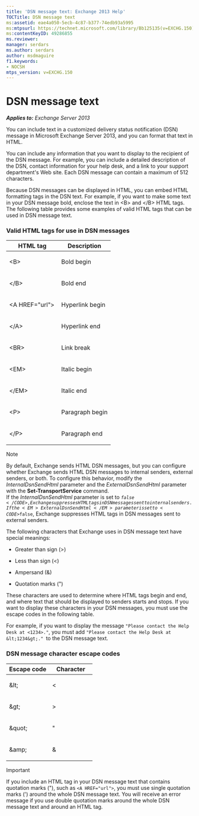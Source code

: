 ```yaml
---
title: 'DSN message text: Exchange 2013 Help'
TOCTitle: DSN message text
ms:assetid: eae4a050-5ecb-4c87-b377-74edb93a5995
ms:mtpsurl: https://technet.microsoft.com/library/Bb125135(v=EXCHG.150)
ms:contentKeyID: 49286855
ms.reviewer: 
manager: serdars
ms.author: serdars
author: msdmaguire
f1.keywords:
- NOCSH
mtps_version: v=EXCHG.150
---
```


# DSN message text

_**Applies to:** Exchange Server 2013_

You can include text in a customized delivery status notification (DSN) message in Microsoft Exchange Server 2013, and you can format that text in HTML.

You can include any information that you want to display to the recipient of the DSN message. For example, you can include a detailed description of the DSN, contact information for your help desk, and a link to your support department's Web site. Each DSN message can contain a maximum of 512 characters.

Because DSN messages can be displayed in HTML, you can embed HTML formatting tags in the DSN text. For example, if you want to make some text in your DSN message bold, enclose the text in \<B\> and \</B\> HTML tags. The following table provides some examples of valid HTML tags that can be used in DSN message text.

### Valid HTML tags for use in DSN messages

<table>
<colgroup>
<col style="width: 50%" />
<col style="width: 50%" />
</colgroup>
<thead>
<tr class="header">
<th>HTML tag</th>
<th>Description</th>
</tr>
</thead>
<tbody>
<tr class="odd">
<td><p>&lt;B&gt;</p></td>
<td><p>Bold begin</p></td>
</tr>
<tr class="even">
<td><p>&lt;/B&gt;</p></td>
<td><p>Bold end</p></td>
</tr>
<tr class="odd">
<td><p>&lt;A HREF=&quot;url&quot;&gt;</p></td>
<td><p>Hyperlink begin</p></td>
</tr>
<tr class="even">
<td><p>&lt;/A&gt;</p></td>
<td><p>Hyperlink end</p></td>
</tr>
<tr class="odd">
<td><p>&lt;BR&gt;</p></td>
<td><p>Link break</p></td>
</tr>
<tr class="even">
<td><p>&lt;EM&gt;</p></td>
<td><p>Italic begin</p></td>
</tr>
<tr class="odd">
<td><p>&lt;/EM&gt;</p></td>
<td><p>Italic end</p></td>
</tr>
<tr class="even">
<td><p>&lt;P&gt;</p></td>
<td><p>Paragraph begin</p></td>
</tr>
<tr class="odd">
<td><p>&lt;/P&gt;</p></td>
<td><p>Paragraph end</p></td>
</tr>
</tbody>
</table>

> [!NOTE]
> By default, Exchange sends HTML DSN messages, but you can configure whether Exchange sends HTML DSN messages to internal senders, external senders, or both. To configure this behavior, modify the <EM>InternalDsnSendHtml</EM> parameter and the <EM>ExternalDsnSendHtml</EM> parameter with the <STRONG>Set-TransportService</STRONG> command.<BR>If the <EM>InternalDsnSendHtml</EM> parameter is set to <CODE>$false</CODE>, Exchange suppresses HTML tags in DSN messages sent to internal senders. If the <EM>ExternalDsnSendHtml</EM> parameter is set to <CODE>$false</CODE>, Exchange suppresses HTML tags in DSN messages sent to external senders.

The following characters that Exchange uses in DSN message text have special meanings:

  - Greater than sign (\>)

  - Less than sign (\<)

  - Ampersand (&)

  - Quotation marks (")

These characters are used to determine where HTML tags begin and end, and where text that should be displayed to senders starts and stops. If you want to display these characters in your DSN messages, you must use the escape codes in the following table.

For example, if you want to display the message `"Please contact the Help Desk at <1234>."`, you must add `"Please contact the Help Desk at &lt;1234&gt;." `to the DSN message text.

### DSN message character escape codes

<table>
<colgroup>
<col style="width: 50%" />
<col style="width: 50%" />
</colgroup>
<thead>
<tr class="header">
<th>Escape code</th>
<th>Character</th>
</tr>
</thead>
<tbody>
<tr class="odd">
<td><p>&amp;lt;</p></td>
<td><p>&lt;</p></td>
</tr>
<tr class="even">
<td><p>&amp;gt;</p></td>
<td><p>&gt;</p></td>
</tr>
<tr class="odd">
<td><p>&amp;quot;</p></td>
<td><p>&quot;</p></td>
</tr>
<tr class="even">
<td><p>&amp;amp;</p></td>
<td><p>&amp;</p></td>
</tr>
</tbody>
</table>

> [!IMPORTANT]
> If you include an HTML tag in your DSN message text that contains quotation marks ("), such as <CODE>&lt;A HREF="url"&gt;</CODE>, you must use single quotation marks (') around the whole DSN message text. You will receive an error message if you use double quotation marks around the whole DSN message text and around an HTML tag.

